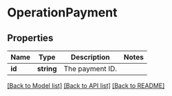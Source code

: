 # OperationPayment

## Properties
Name | Type | Description | Notes
------------ | ------------- | ------------- | -------------
**id** | **string** | The payment ID. | 

[[Back to Model list]](../../README.md#documentation-for-models) [[Back to API list]](../../README.md#documentation-for-api-endpoints) [[Back to README]](../../README.md)

